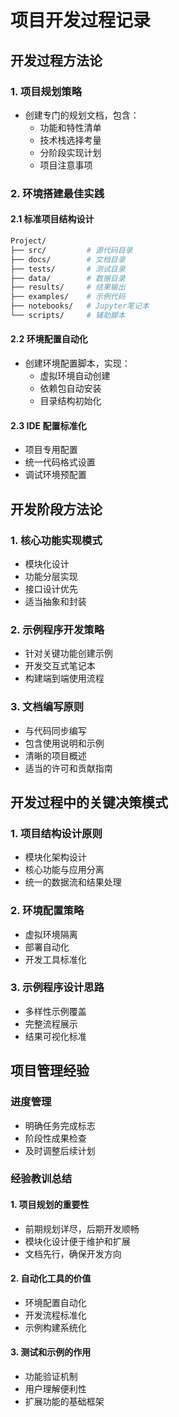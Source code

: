 # 项目开发过程记录

## 开发过程方法论

### 1. 项目规划策略

- 创建专门的规划文档，包含：
  - 功能和特性清单
  - 技术栈选择考量
  - 分阶段实现计划
  - 项目注意事项

### 2. 环境搭建最佳实践

#### 2.1 标准项目结构设计

```bash
Project/
├── src/         # 源代码目录
├── docs/        # 文档目录
├── tests/       # 测试目录
├── data/        # 数据目录
├── results/     # 结果输出
├── examples/    # 示例代码
├── notebooks/   # Jupyter笔记本
└── scripts/     # 辅助脚本
```

#### 2.2 环境配置自动化

- 创建环境配置脚本，实现：
    - 虚拟环境自动创建
    - 依赖包自动安装
    - 目录结构初始化

#### 2.3 IDE 配置标准化

- 项目专用配置
- 统一代码格式设置
- 调试环境预配置

## 开发阶段方法论

### 1. 核心功能实现模式

- 模块化设计
- 功能分层实现
- 接口设计优先
- 适当抽象和封装

### 2. 示例程序开发策略

- 针对关键功能创建示例
- 开发交互式笔记本
- 构建端到端使用流程

### 3. 文档编写原则

- 与代码同步编写
- 包含使用说明和示例
- 清晰的项目概述
- 适当的许可和贡献指南

## 开发过程中的关键决策模式

### 1. 项目结构设计原则

- 模块化架构设计
- 核心功能与应用分离
- 统一的数据流和结果处理

### 2. 环境配置策略

- 虚拟环境隔离
- 部署自动化
- 开发工具标准化

### 3. 示例程序设计思路

- 多样性示例覆盖
- 完整流程展示
- 结果可视化标准

## 项目管理经验

### 进度管理

- 明确任务完成标志
- 阶段性成果检查
- 及时调整后续计划

### 经验教训总结

#### 1. 项目规划的重要性

- 前期规划详尽，后期开发顺畅
- 模块化设计便于维护和扩展
- 文档先行，确保开发方向

#### 2. 自动化工具的价值

- 环境配置自动化
- 开发流程标准化
- 示例构建系统化

#### 3. 测试和示例的作用

- 功能验证机制
- 用户理解便利性
- 扩展功能的基础框架
